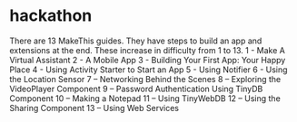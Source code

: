 # hackathon
There are 13 MakeThis guides. They have steps to build an app and extensions at the end.
These increase in difficulty from 1 to 13.
1 - Make A Virtual Assistant 
2 - A Mobile App
3 - Building Your First App: Your Happy Place 
4 - Using Activity Starter to Start an App 
5 - Using Notifier 
6 - Using the Location Sensor 
7 – Networking Behind the Scenes 
8 – Exploring the VideoPlayer Component
9 – Password Authentication Using TinyDB Component 
10 – Making a Notepad 
11 – Using TinyWebDB 
12 – Using the Sharing Component 
13 – Using Web Services 
